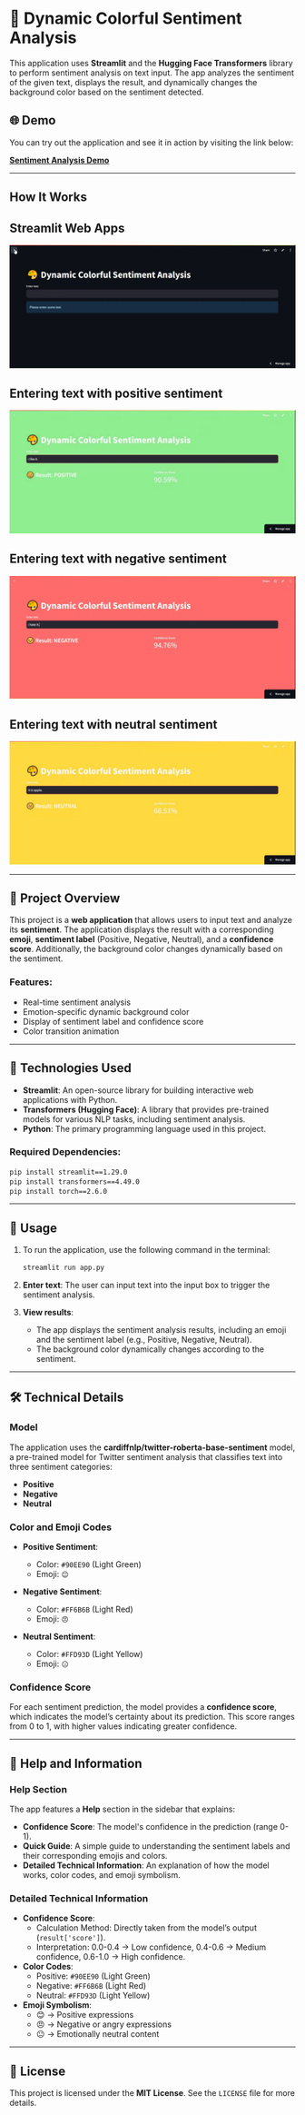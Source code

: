 # 🎨 Dynamic Colorful Sentiment Analysis

This application uses **Streamlit** and the **Hugging Face Transformers** library to perform sentiment analysis on text input. The app analyzes the sentiment of the given text, displays the result, and dynamically changes the background color based on the sentiment detected.


## 🌐 Demo

You can try out the application and see it in action by visiting the link below:

[**Sentiment Analysis Demo**](https://dynamic-color-sentiment-analysis.streamlit.app)

---
## How It Works

## Streamlit Web Apps
![Alt text](https://github.com/ctntrk/sentiment-analysis/blob/main/recording-2025-03-20-13-53-13-0.jpg)

## Entering text with positive sentiment
![Alt text](https://github.com/ctntrk/sentiment-analysis/blob/main/recording-2025-03-20-13-53-13-1.jpg)
## Entering text with negative sentiment

![Alt text](https://github.com/ctntrk/sentiment-analysis/blob/main/recording-2025-03-20-13-53-13-2.jpg)

## Entering text with neutral sentiment
![Alt text](https://github.com/ctntrk/sentiment-analysis/blob/main/recording-2025-03-20-13-53-13-3.jpg)

---

## 📌 Project Overview

This project is a **web application** that allows users to input text and analyze its **sentiment**. The application displays the result with a corresponding **emoji**, **sentiment label** (Positive, Negative, Neutral), and a **confidence score**. Additionally, the background color changes dynamically based on the sentiment.

### Features:
- Real-time sentiment analysis
- Emotion-specific dynamic background color
- Display of sentiment label and confidence score
- Color transition animation

---

## 🔧 Technologies Used

- **Streamlit**: An open-source library for building interactive web applications with Python.
- **Transformers (Hugging Face)**: A library that provides pre-trained models for various NLP tasks, including sentiment analysis.
- **Python**: The primary programming language used in this project.
  
### Required Dependencies:
```bash
pip install streamlit==1.29.0
pip install transformers==4.49.0
pip install torch==2.6.0
```

---

## 🚀 Usage

1. To run the application, use the following command in the terminal:
   ```bash
   streamlit run app.py
   ```

2. **Enter text**: The user can input text into the input box to trigger the sentiment analysis.

3. **View results**: 
   - The app displays the sentiment analysis results, including an emoji and the sentiment label (e.g., Positive, Negative, Neutral).
   - The background color dynamically changes according to the sentiment.

---

## 🛠️ Technical Details

### Model
The application uses the **cardiffnlp/twitter-roberta-base-sentiment** model, a pre-trained model for Twitter sentiment analysis that classifies text into three sentiment categories:
- **Positive**
- **Negative**
- **Neutral**

### Color and Emoji Codes

- **Positive Sentiment**:  
  - Color: `#90EE90` (Light Green)  
  - Emoji: `😊`
  
- **Negative Sentiment**:  
  - Color: `#FF6B6B` (Light Red)  
  - Emoji: `😠`
  
- **Neutral Sentiment**:  
  - Color: `#FFD93D` (Light Yellow)  
  - Emoji: `😐`

### Confidence Score
For each sentiment prediction, the model provides a **confidence score**, which indicates the model’s certainty about its prediction. This score ranges from 0 to 1, with higher values indicating greater confidence.

---

## 📖 Help and Information

### Help Section
The app features a **Help** section in the sidebar that explains:
- **Confidence Score**: The model's confidence in the prediction (range 0-1).
- **Quick Guide**: A simple guide to understanding the sentiment labels and their corresponding emojis and colors.
- **Detailed Technical Information**: An explanation of how the model works, color codes, and emoji symbolism.

### Detailed Technical Information
- **Confidence Score**:
  - Calculation Method: Directly taken from the model’s output (`result['score']`).
  - Interpretation: 0.0-0.4 → Low confidence, 0.4-0.6 → Medium confidence, 0.6-1.0 → High confidence.
- **Color Codes**:
  - Positive: `#90EE90` (Light Green)
  - Negative: `#FF6B6B` (Light Red)
  - Neutral: `#FFD93D` (Light Yellow)
- **Emoji Symbolism**:
  - 😊 → Positive expressions
  - 😠 → Negative or angry expressions
  - 😐 → Emotionally neutral content

---

## 📄 License

This project is licensed under the **MIT License**. See the `LICENSE` file for more details.
